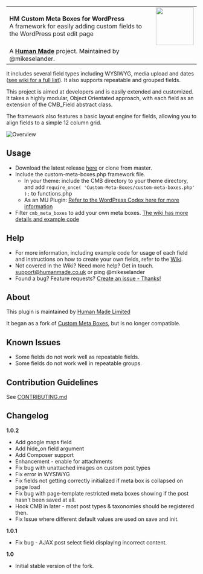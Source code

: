<table width="100%">
	<tr>
		<td align="left" width="70">
			<strong>HM Custom Meta Boxes for WordPress</strong><br />
			A framework for easily adding custom fields  to the WordPress post edit page
		</td>
		<td align="center" width="20%">
		    <img src="https://hmn.md/content/themes/hmnmd/assets/images/hm-logo.svg" width="100" />
		</td>
	</tr>
	<tr>
		<td>
			A <strong><a href="https://hmn.md/">Human Made</a></strong> project. Maintained by @mikeselander.
		</td>
		<td align="center"></td>
	</tr>
</table>

It includes several field types including WYSIWYG, media upload and dates ([see wiki for a full list](https://github.com/humanmade/Custom-Meta-Boxes/wiki)). It also supports repeatable and grouped fields.

This project is aimed at developers and is easily extended and customized. It takes a highly modular, Object Orientated approach, with each field as an extension of the CMB_Field abstract class.

The framework also features a basic layout engine for fields, allowing you to align fields to a simple 12 column grid.

![Overview](https://cloud.githubusercontent.com/assets/1039236/19131223/426658c4-8b6c-11e6-808d-b689ee6820ac.jpg)

## Usage

* Download the latest release [here](https://github.com/humanmade/Custom-Meta-Boxes/releases/latest) or clone from master.
* Include the custom-meta-boxes.php framework file.
    * In your theme: include the CMB directory to your theme directory, and add `require_once( 'Custom-Meta-Boxes/custom-meta-boxes.php' );` to functions.php
    * As an MU Plugin: [Refer to the WordPress Codex here for more information](http://codex.wordpress.org/Must_Use_Plugins)
* Filter `cmb_meta_boxes` to add your own meta boxes. [The wiki has more details and example code](https://github.com/humanmade/Custom-Meta-Boxes/wiki/Create-a-Meta-Box)

## Help

* For more information, including example code for usage of each field and instructions on how to create your own fields, refer to the [Wiki](https://github.com/humanmade/Custom-Meta-Boxes/wiki/).
* Not covered in the Wiki? Need more help? Get in touch. support@humanmade.co.uk or ping @mikeselander
* Found a bug? Feature requests? [Create an issue - Thanks!](https://github.com/humanmade/Custom-Meta-Boxes/issues/new)

## About

This plugin is maintained by [Human Made Limited](http://hmn.md)

It began as a fork of [Custom Meta Boxes](https://github.com/jaredatch/Custom-Metaboxes-and-Fields-for-WordPress), but is no longer compatible.

## Known Issues
* Some fields do not work well as repeatable fields.
* Some fields do not work well in repeatable groups.

## Contribution Guidelines ##

See [CONTRIBUTING.md](https://github.com/humanmade/Custom-Meta-Boxes/blob/master/CONTRIBUTING.md)

## Changelog ##

**1.0.2**
* Add google maps field
* Add hide_on field argument
* Add Composer support
* Enhancement - enable for attachments
* Fix bug with unattached images on custom post types
* Fix error in WYSIWYG
* Fix fields not getting correctly initialized if meta box is collapsed on page load
* Fix bug with page-template restricted meta boxes showing if the post hasn't been saved at all.
* Hook CMB in later - most post types & taxonomies should be registered then.
* Fix Issue where different default values are used on save and init.

**1.0.1**
* Fix bug - AJAX post select field displaying incorrect content.

**1.0**
* Initial stable version of the fork.
